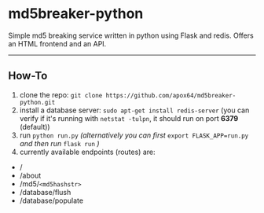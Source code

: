 # md5breaker-python
Simple md5 breaking service written in python using Flask and redis. Offers an HTML frontend and an API.

---

## How-To

1. clone the repo: `git clone https://github.com/apox64/md5breaker-python.git`
2. install a database server: `sudo apt-get install redis-server` (you can verify if it's running with `netstat -tulpn`, it should run on port **6379** (default))
3. run `python run.py` *(alternatively you can first* `export FLASK_APP=run.py` *and then run* `flask run` *)*
4. currently available endpoints (routes) are:
  * /
  * /about
  * /md5/`<md5hashstr>`
  * /database/flush
  * /database/populate
